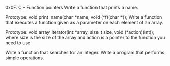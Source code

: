 0x0F. C - Function pointers
Write a function that prints a name.

Prototype: void print_name(char *name, void (*f)(char *));
Write a function that executes a function given as a parameter on each element of an array.

Prototype: void array_iterator(int *array, size_t size, void (*action)(int));
where size is the size of the array
and action is a pointer to the function you need to use

Write a function that searches for an integer.
Write a program that performs simple operations.
